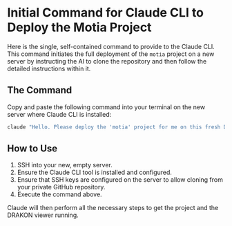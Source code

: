 # Initial Command for Claude CLI to Deploy the Motia Project

Here is the single, self-contained command to provide to the Claude CLI. This command initiates the full deployment of the `motia` project on a new server by instructing the AI to clone the repository and then follow the detailed instructions within it.

## The Command

Copy and paste the following command into your terminal on the new server where Claude CLI is installed:

```bash
claude "Hello. Please deploy the 'motia' project for me on this fresh Debian-based server. Here are your instructions: First, clone the project repository by running 'git clone git@github.com:maxfraieho/motia_drn_start.git motia'. After cloning, change into the 'motia' directory. Inside, you will find a file named 'claude-deployment-prompt.md'. Please read that file carefully and execute all the shell commands listed within it, in order, to complete the setup and deployment. Let me know if you encounter any issues."
```

## How to Use

1.  SSH into your new, empty server.
2.  Ensure the Claude CLI tool is installed and configured.
3.  Ensure that SSH keys are configured on the server to allow cloning from your private GitHub repository.
4.  Execute the command above.

Claude will then perform all the necessary steps to get the project and the DRAKON viewer running.
